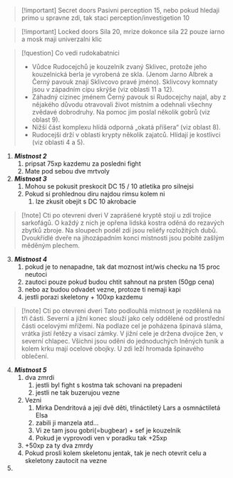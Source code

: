 
> [!important] Secret doors
> Pasivni perception 15, nebo pokud hledaji primo u spravne zdi, tak staci perception/investigetion 10

> [!important] Locked doors
> Sila 20, mrize dokonce sila 22
> pouze iarno a mosk maji univerzalni klic

> [!question] Co vedi rudokabatnici
> - Vůdce Rudocejchů je kouzelník zvaný Sklivec, protože jeho kouzelnická berla je vyrobená ze skla. (Jenom Jarno Albrek a Černý pavouk znají Sklivcovo pravé jméno). Sklivcovy komnaty jsou v západním cípu skrýše (viz oblasti 11 a 12). 
> - Záhadný cizinec jménem Černý pavouk si Rudocejchy najal, aby z nějakého důvodu otravovali život místním a odehnali všechny zvědavé dobrodruhy. Na pomoc jim poslal několik gobrů (viz oblast 9). 
> - Nižší část komplexu hlídá odporná „okatá příšera“ (viz oblast 8). 
> - Rudocejši drží v oblasti krypty několik zajatců. Hlídají je kostlivci (viz oblasti 4 a 5).

1. ***Mistnost 2*** 
	1. pripsat 75xp kazdemu za posledni fight
	2. Mate pod sebou dve mrtvoly
2. ***Mistnost 3***
	1. Mohou se pokusit preskocit DC 15 / 10 atletika pro silnejsi
	2. Pokud si prohlednou diru najdou rimsu kolem ni
		1. lze zkusit obejit s DC 10 akrobacie
> [!note] Cti po otevreni dveri
> V zaprášené kryptě stojí u zdí trojice sarkofágů. O každý z nich je opřena lidská kostra oděná do rezavých zbytků zbroje. Na sloupech podél zdí jsou reliéfy rozložitých dubů. Dvoukřídlé dveře na jihozápadním konci místnosti jsou pobité zašlým měděným plechem.
3. ***Mistnost 4***
	1. pokud je to nenapadne, tak dat moznost int/wis checku na 15 proc neutoci
	2. zautoci pouze pokud budou chtit sahnout na prsten (50gp cena)
	3. nebo az budou odvadet vezne, protoze ti nemaji kapi
	4. jestli porazi skeletony + 100xp kazdemu
> [!note] Cti po otevreni dveri
>Tato podlouhlá místnost je rozdělená na tři části. Severní a jižní konec slouží jako cely oddělené od prostřední části ocelovými mřížemi. Na podlaze cel je poházena špinavá sláma, vrátka jistí řetězy a visací zámky. V jižní cele je držena dvojice žen, v severní chlapec. Všichni jsou oděni do jednoduchých lněných tunik a kolem krku mají ocelové obojky. 
>U zdi leží hromada špinavého oblečení.
4. ***Mistnost 5***
	1. dva zmrdi
		1. jestli byl fight s kostma tak schovani na prepadeni
		2. jestli ne tak buzerujou vezne
	2. Vezni
		1. Mirka Dendritová a její dvě děti, třináctiletý Lars a osmnáctiletá Elsa
		2. zabili ji manzela atd...
		3. Vi ze tam jsou gobri(=bugbear) + sef je kouzelnik
		4. Pokud je vyprovodi ven v poradku tak +25xp
	3. +50xp za ty dva zmrdy
	4. Pokud prosli kolem skeletonu jentak, tak je nech otevrit celu a skeletony zautocit na vezne
5. 